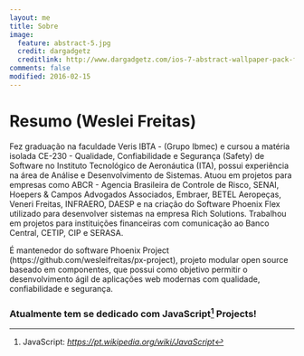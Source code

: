 ```yaml
---
layout: me
title: Sobre
image:
  feature: abstract-5.jpg
  credit: dargadgetz
  creditlink: http://www.dargadgetz.com/ios-7-abstract-wallpaper-pack-for-iphone-5-and-ipod-touch-retina/
comments: false
modified: 2016-02-15
---
```

# Resumo (Weslei Freitas)

<p class="content-justify">Fez graduação na faculdade Veris IBTA - (Grupo Ibmec) e cursou a matéria isolada CE-230 - Qualidade, Confiabilidade e Segurança (Safety) de Software no Instituto Tecnológico de Aeronáutica (ITA), possui experiência na área de Análise e Desenvolvimento de Sistemas. Atuou em projetos para empresas como ABCR - Agencia Brasileira de Controle de Risco, SENAI, Hoepers & Campos Advogados Associados, Embraer, BETEL Aeropeças, Veneri Freitas, INFRAERO, DAESP e na criação do Software Phoenix Flex utilizado para desenvolver sistemas na empresa Rich Solutions. Trabalhou em projetos para instituições financeiras com comunicação ao Banco Central, CETIP, CIP e SERASA.</p>
<p class="content-justify">É mantenedor do software Phoenix Project (https://github.com/wesleifreitas/px-project), projeto modular open source baseado em componentes, que possui como objetivo permitir o desenvolvimento ágil de aplicações web modernas com qualidade, confiabilidade e segurança.</p>

### Atualmente tem se dedicado com JavaScript[^1] Projects!

[^1]: JavaScript: *https://pt.wikipedia.org/wiki/JavaScript*
